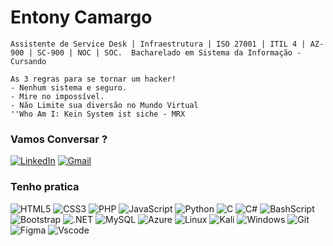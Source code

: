 <h1>
    <span>Entony Camargo</span>
</h1>

<p align="justify">

    Assistente de Service Desk | Infraestrutura | ISO 27001 | ITIL 4 | AZ-900 | SC-900 | NOC | SOC.  Bacharelado em Sistema da Informação - Cursando
</p>

<p>

    As 3 regras para se tornar um hacker!
    - Nenhum sistema e seguro.
    - Mire no impossível.
    - Não Limite sua diversão no Mundo Virtual
    ''Who Am I: Kein System ist siche - MRX
</p>


### Vamos Conversar ?

[![LinkedIn](https://img.shields.io/badge/-LinkedIn-000?style=for-the-badge&logo=linkedin&logoColor=FF00F6&color:#2833a1)](https://www.linkedin.com/in/entony-camargo/)
[![Gmail](https://img.shields.io/badge/Gmail-333333?style=for-the-badge&logo=gmail&logoColor=red)](mailto:entonycamargo5@gmail.com)




### Tenho pratica

![HTML5](https://img.shields.io/badge/HTML5-E34F26?style=for-the-badge&logo=html5&logoColor=white) ![CSS3](https://img.shields.io/badge/CSS3-1572B6?style=for-the-badge&logo=css3&logoColor=white) ![PHP](https://img.shields.io/badge/PHP-777BB4?style=for-the-badge&logo=php&logoColor=white) ![JavaScript](https://img.shields.io/badge/JavaScript-F7DF1E?style=for-the-badge&logo=javascript&logoColor=black) ![Python](https://img.shields.io/badge/python-3670A0?style=for-the-badge&logo=python&logoColor=ffdd54) ![C](https://img.shields.io/badge/C-00599C?style=for-the-badge&logo=c&logoColor=white) ![C#](https://img.shields.io/badge/C%23-239120?style=for-the-badge&logo=c-sharp&logoColor=white) ![BashScript](https://img.shields.io/badge/bash%20script-0101?style=flat&logo=gnubash&logoColor=%23FFFFFF&labelColor=%23000000) ![Bootstrap](https://img.shields.io/badge/-boostrap-0D1117?style=for-the-badge&logo=bootstrap&labelColor=0D1117) ![.NET](https://img.shields.io/badge/.NET-5C2D91?style=for-the-badge&logo=.net&logoColor=white) ![MySQL](https://img.shields.io/badge/MySQL-00000F?style=for-the-badge&logo=mysql&logoColor=white) ![Azure](https://img.shields.io/badge/Azure-blue?style=for-the-badge&logo=microsoft%20azure&logoColor=blue&labelColor=FFFFFF&link=https%3A%2F%2Fimages.app.goo.gl%2FK7PN1jYJd57x4q7A8) ![Linux](https://img.shields.io/badge/Linux-000?style=for-the-badge&logo=linux&logoColor=FCC624) ![Kali](https://img.shields.io/badge/Kali-268BEE?style=for-the-badge&logo=kalilinux&logoColor=white) ![Windows](https://img.shields.io/badge/Windows-000?style=for-the-badge&logo=windows&logoColor=2CA5E0) ![Git](https://img.shields.io/badge/GIT-E44C30?style=for-the-badge&logo=git&logoColor=white) ![Figma](https://img.shields.io/badge/Figma-696969?style=for-the-badge&logo=figma&logoColor=figma) ![Vscode](https://img.shields.io/badge/Vscode-007ACC?style=for-the-badge&logo=visual-studio-code&logoColor=white)
